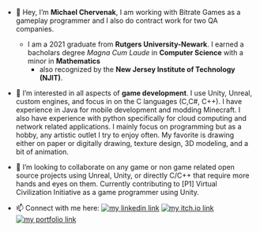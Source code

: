 - 👋 Hey, I’m **Michael Chervenak**, I am working with Bitrate Games as a gameplay programmer and I also do contract work for two QA companies.
    - I am a 2021 graduate from **Rutgers University-Newark**. I earned a bacholars degree *Magna Cum Laude* in **Computer Science** with a minor in **Mathematics**
        - also recognized by the **New Jersey Institute of Technology (NJIT)**.
      
- 👀 I’m interested in all aspects of **game development**. I use Unity, Unreal, custom engines, and focus in on the C languages (C,C#, C++). I have experience in Java for mobile development and modding Minecraft. I also have experience with python specifically for cloud computing and network related applications. I mainly focus on programming but as a hobby, any artistic
      outlet I try to enjoy often. My favorite is drawing either on paper or digitally drawing, texture design, 3D modeling, and a bit of animation.
  
- 💞️ I’m looking to collaborate on any game or non game related open source projects using Unreal, Unity, or directly C/C++ that require more hands and eyes on them. Currently contributing to [P1] Virtual Civilization Initiative as a game programmer using Unity.
- 📫 Connect with me here:
      [![my linkedin link](https://img.shields.io/badge/Linkedin-Cherve3-blue)](https://www.linkedin.com/in/Cherve3)
      [![my itch.io link](https://img.shields.io/badge/itch.io-Cherve-red)](https://cherve.itch.io)
      [![my portfolio link](https://img.shields.io/badge/Portfolio-Cherve-blue)](https://ch3rv3.wixsite.com/cherve)

<!---
Cherve3/Cherve3 is a ✨ special ✨ repository because its `README.md` (this file) appears on your GitHub profile.
You can click the Preview link to take a look at your changes.
--->
